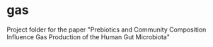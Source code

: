 # gas
Project folder for the paper "Prebiotics and Community Composition Influence Gas Production of the Human Gut Microbiota"
